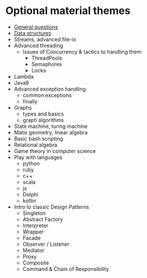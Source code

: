 # Optional material themes

  - [General questions](general/general.md)
  - [Data structures](data-structures/data-structures.md)
  - Streams, advanced file-io
  - Advanced threading
    - Issues of Concurrency & tactics to handling them
      - ThreadPools
      - Semaphores
      - Locks
  - Lambda
  - Java9
  - Advanced exception handling
    - common exceptions
    - finally
  - Graphs
    - types and basics
    - graph algorithms
  - State machine, turing machine
  - Matix geometry, linear algebra
  - Basic bash scripting
  - Relational algebra
  - Game theory in computer science
  - Play with languages
    - python
    - ruby
    - c++
    - scala
    - js
    - Delphi
    - kotlin
  - Intro to classic Design Patterns
    - Singleton
    - Abstract Factory
    - Interpreter
    - Wrapper
    - Facade
    - Observer / Listener
    - Mediator
    - Proxy
    - Composite
    - Command & Chain of Responsibility
